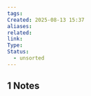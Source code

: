```yaml
---
tags: 
Created: 2025-08-13 15:37
aliases: 
related: 
link: 
Type: 
Status:
  - unsorted
---
```

## 1 Notes
